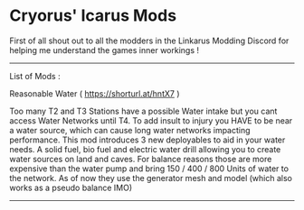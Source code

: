 # Cryorus' Icarus Mods

First of all shout out to all the modders in the Linkarus Modding Discord for helping me understand the games inner workings ! 

---
List of Mods : 

Reasonable Water ( https://shorturl.at/hntX7 )

Too many T2 and T3 Stations have a possible Water intake but you cant access Water Networks until T4. To add insult to injury you HAVE to be near a water source,
which can cause long water networks impacting performance. 
This mod introduces 3 new deployables to aid in your water needs. 
A solid fuel, bio fuel and electric water drill allowing you to create water sources on land and caves.
For balance reasons those are more expensive than the water pump and bring 150 / 400 / 800 Units of water to the network.
As of now they use the generator mesh and model (which also works as a pseudo balance IMO)

---
